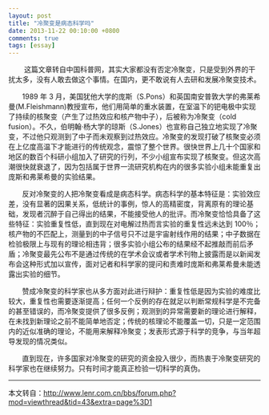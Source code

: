 ```yaml
---
layout: post
title: "冷聚变是病态科学吗"
date: 2013-11-22 00:10:00 +0800
comments: true
tags: [essay]
---
```


&#160; &#160; &#160; &#160; 这篇文章转自中国科普网，其实大家都没有否定冷聚变，只是受到外界的干扰太多，没有人敢去做这个事情。在国内，更不敢说有人去研和发展冷聚变技术。
<!--more-->
&#160; &#160; &#160; &#160;1989 年 3 月，美国犹他大学的庞斯（S.Pons）和英国南安普敦大学的弗莱希曼(M.Fleishmann)教授宣布，他们用简单的重水装置，在室温下的钯电极中实现了持续的核聚变（产生了过热效应和核产物中子），后被称为冷聚变（cold fusion）。不久，伯明翰·杨大学的琼斯（S.Jones）也宣称自己独立地实现了冷聚变，不过他只观测到了中子而未观察到过热效应。冷聚变的发现打破了核聚变必须在上亿度高温下才能进行的传统观念，震惊了整个世界。很快世界上几十个国家和地区的数百个科研小组加入了研究的行列，不少小组宣布实现了核聚变。但这次高潮很快就衰退了，因为包括属于世界一流研究机构在内的很多实验小组未能重复出庞斯和弗莱希曼的实验结果。

&#160; &#160; &#160; &#160;反对冷聚变的人把冷聚变看成是病态科学。病态科学的基本特征是：实验效应差，没有显著的因果关系，低统计的事例，惊人的高精密度，背离原有的理论基础，发现者沉醉于自己得出的结果，不能接受他人的批评。而冷聚变恰恰具备了这些特征：实验重复性低，直到现在对电解过热而言实验的重复性远未达到 100％；核产物的不匹配上，测量到的中子信号只不过是宇宙射线作用的结果；中子数据在检验极限上与现有的理论相违背；很多实验小组公布的结果经不起推敲而前后矛盾；冷聚变最先公布不是通过传统的在学术会议或者学术刊物上披露而是以新闻发布会这种形式加以宣传，面对记者和科学家的提问和责难时庞斯和弗莱希曼未能透露出实验的细节。

&#160; &#160; &#160; &#160;赞成冷聚变的科学家也从多方面对此进行辩护：重复性低是因为实验的难度比较大，重复性也需要逐渐提高；任何一个反例的存在就足以判断常规科学是不完备的甚至错误的，而冷聚变提供了很多反例；观测到的异常需要新的理论进行解释，在未找到新理论之前不能简单地否定；传统的核理论不能覆盖一切，只是一定范围内的近似准确的理论，不能用来解释冷聚变；发表形式源于科学的竞争，与当年超导发现的情况类似。

&#160; &#160; &#160; &#160;直到现在，许多国家对冷聚变的研究的资金投入很少，而热衷于冷聚变研究的科学家也在继续努力。只有时间才能真正检验一切科学的真伪。

----
本文转自：http://www.lenr.com.cn/bbs/forum.php?mod=viewthread&tid=43&extra=page%3D1
